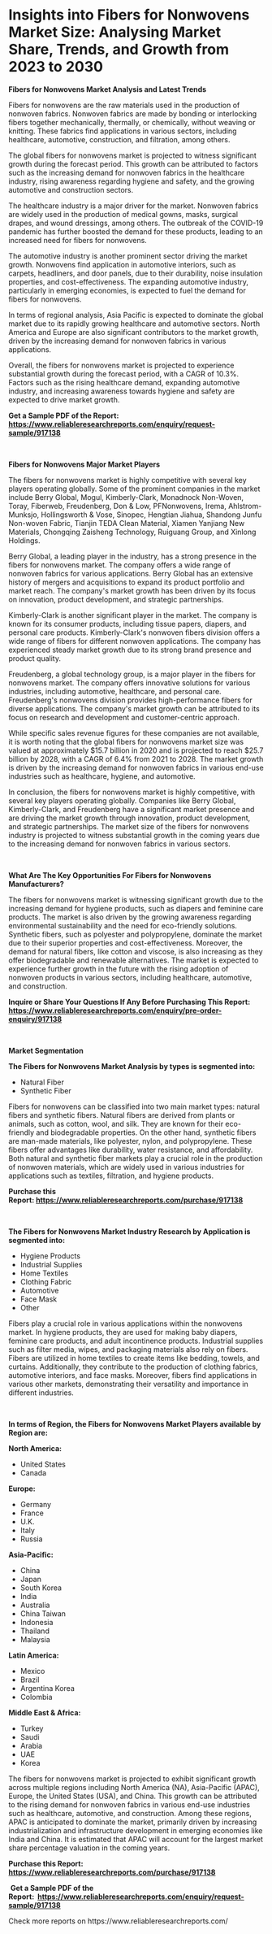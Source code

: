 <p><h1>Insights into Fibers for Nonwovens Market Size: Analysing Market Share, Trends, and Growth from 2023 to 2030</h1></p><p><strong>Fibers for Nonwovens Market Analysis and Latest Trends</strong></p>
<p><p>Fibers for nonwovens are the raw materials used in the production of nonwoven fabrics. Nonwoven fabrics are made by bonding or interlocking fibers together mechanically, thermally, or chemically, without weaving or knitting. These fabrics find applications in various sectors, including healthcare, automotive, construction, and filtration, among others.</p><p>The global fibers for nonwovens market is projected to witness significant growth during the forecast period. This growth can be attributed to factors such as the increasing demand for nonwoven fabrics in the healthcare industry, rising awareness regarding hygiene and safety, and the growing automotive and construction sectors.</p><p>The healthcare industry is a major driver for the market. Nonwoven fabrics are widely used in the production of medical gowns, masks, surgical drapes, and wound dressings, among others. The outbreak of the COVID-19 pandemic has further boosted the demand for these products, leading to an increased need for fibers for nonwovens.</p><p>The automotive industry is another prominent sector driving the market growth. Nonwovens find application in automotive interiors, such as carpets, headliners, and door panels, due to their durability, noise insulation properties, and cost-effectiveness. The expanding automotive industry, particularly in emerging economies, is expected to fuel the demand for fibers for nonwovens.</p><p>In terms of regional analysis, Asia Pacific is expected to dominate the global market due to its rapidly growing healthcare and automotive sectors. North America and Europe are also significant contributors to the market growth, driven by the increasing demand for nonwoven fabrics in various applications.</p><p>Overall, the fibers for nonwovens market is projected to experience substantial growth during the forecast period, with a CAGR of 10.3%. Factors such as the rising healthcare demand, expanding automotive industry, and increasing awareness towards hygiene and safety are expected to drive market growth.</p></p>
<p><strong>Get a Sample PDF of the Report:&nbsp; <a href="https://www.reliableresearchreports.com/enquiry/request-sample/917138">https://www.reliableresearchreports.com/enquiry/request-sample/917138</a></strong></p>
<p>&nbsp;</p>
<p><strong>Fibers for Nonwovens Major Market Players</strong></p>
<p><p>The fibers for nonwovens market is highly competitive with several key players operating globally. Some of the prominent companies in the market include Berry Global, Mogul, Kimberly-Clark, Monadnock Non-Woven, Toray, Fiberweb, Freudenberg, Don & Low, PFNonwovens, Irema, Ahlstrom-Munksjo, Hollingsworth & Vose, Sinopec, Hengtian Jiahua, Shandong Junfu Non-woven Fabric, Tianjin TEDA Clean Material, Xiamen Yanjiang New Materials, Chongqing Zaisheng Technology, Ruiguang Group, and Xinlong Holdings.</p><p>Berry Global, a leading player in the industry, has a strong presence in the fibers for nonwovens market. The company offers a wide range of nonwoven fabrics for various applications. Berry Global has an extensive history of mergers and acquisitions to expand its product portfolio and market reach. The company's market growth has been driven by its focus on innovation, product development, and strategic partnerships.</p><p>Kimberly-Clark is another significant player in the market. The company is known for its consumer products, including tissue papers, diapers, and personal care products. Kimberly-Clark's nonwoven fibers division offers a wide range of fibers for different nonwoven applications. The company has experienced steady market growth due to its strong brand presence and product quality.</p><p>Freudenberg, a global technology group, is a major player in the fibers for nonwovens market. The company offers innovative solutions for various industries, including automotive, healthcare, and personal care. Freudenberg's nonwovens division provides high-performance fibers for diverse applications. The company's market growth can be attributed to its focus on research and development and customer-centric approach.</p><p>While specific sales revenue figures for these companies are not available, it is worth noting that the global fibers for nonwovens market size was valued at approximately $15.7 billion in 2020 and is projected to reach $25.7 billion by 2028, with a CAGR of 6.4% from 2021 to 2028. The market growth is driven by the increasing demand for nonwoven fabrics in various end-use industries such as healthcare, hygiene, and automotive.</p><p>In conclusion, the fibers for nonwovens market is highly competitive, with several key players operating globally. Companies like Berry Global, Kimberly-Clark, and Freudenberg have a significant market presence and are driving the market growth through innovation, product development, and strategic partnerships. The market size of the fibers for nonwovens industry is projected to witness substantial growth in the coming years due to the increasing demand for nonwoven fabrics in various sectors.</p></p>
<p>&nbsp;</p>
<p><strong>What Are The Key Opportunities For Fibers for Nonwovens Manufacturers?</strong></p>
<p><p>The fibers for nonwovens market is witnessing significant growth due to the increasing demand for hygiene products, such as diapers and feminine care products. The market is also driven by the growing awareness regarding environmental sustainability and the need for eco-friendly solutions. Synthetic fibers, such as polyester and polypropylene, dominate the market due to their superior properties and cost-effectiveness. Moreover, the demand for natural fibers, like cotton and viscose, is also increasing as they offer biodegradable and renewable alternatives. The market is expected to experience further growth in the future with the rising adoption of nonwoven products in various sectors, including healthcare, automotive, and construction.</p></p>
<p><strong>Inquire or Share Your Questions If Any Before Purchasing This Report: <a href="https://www.reliableresearchreports.com/enquiry/pre-order-enquiry/917138">https://www.reliableresearchreports.com/enquiry/pre-order-enquiry/917138</a></strong></p>
<p>&nbsp;</p>
<p><strong>Market Segmentation</strong></p>
<p><strong>The Fibers for Nonwovens Market Analysis by types is segmented into:</strong></p>
<p><ul><li>Natural Fiber</li><li>Synthetic Fiber</li></ul></p>
<p><p>Fibers for nonwovens can be classified into two main market types: natural fibers and synthetic fibers. Natural fibers are derived from plants or animals, such as cotton, wool, and silk. They are known for their eco-friendly and biodegradable properties. On the other hand, synthetic fibers are man-made materials, like polyester, nylon, and polypropylene. These fibers offer advantages like durability, water resistance, and affordability. Both natural and synthetic fiber markets play a crucial role in the production of nonwoven materials, which are widely used in various industries for applications such as textiles, filtration, and hygiene products.</p></p>
<p><strong>Purchase this Report:&nbsp;<a href="https://www.reliableresearchreports.com/purchase/917138">https://www.reliableresearchreports.com/purchase/917138</a></strong></p>
<p>&nbsp;</p>
<p><strong>The Fibers for Nonwovens Market Industry Research by Application is segmented into:</strong></p>
<p><ul><li>Hygiene Products</li><li>Industrial Supplies</li><li>Home Textiles</li><li>Clothing Fabric</li><li>Automotive</li><li>Face Mask</li><li>Other</li></ul></p>
<p><p>Fibers play a crucial role in various applications within the nonwovens market. In hygiene products, they are used for making baby diapers, feminine care products, and adult incontinence products. Industrial supplies such as filter media, wipes, and packaging materials also rely on fibers. Fibers are utilized in home textiles to create items like bedding, towels, and curtains. Additionally, they contribute to the production of clothing fabrics, automotive interiors, and face masks. Moreover, fibers find applications in various other markets, demonstrating their versatility and importance in different industries.</p></p>
<p>&nbsp;</p>
<p><strong>In terms of Region, the Fibers for Nonwovens Market Players available by Region are:</strong></p>
<p>
    <p> <strong> North America: </strong>
        <ul>
            <li>United States</li>
            <li>Canada</li>
        </ul>
        </p> 
    <p> <strong> Europe: </strong>
        <ul>
            <li>Germany</li>
            <li>France</li>
            <li>U.K.</li>
            <li>Italy</li>
            <li>Russia</li>
        </ul>
        </p> 
    <p> <strong> Asia-Pacific: </strong>
        <ul>
            <li>China</li>
            <li>Japan</li>
            <li>South Korea</li>
            <li>India</li>
            <li>Australia</li>
            <li>China Taiwan</li>
            <li>Indonesia</li>
            <li>Thailand</li>
            <li>Malaysia</li>
        </ul>
        </p> 
    <p> <strong> Latin America: </strong>
        <ul>
            <li>Mexico</li>
            <li>Brazil</li>
            <li>Argentina Korea</li>
            <li>Colombia</li>
        </ul>
        </p> 
    <p> <strong> Middle East & Africa: </strong>
        <ul>
            <li>Turkey</li>
            <li>Saudi</li>
            <li>Arabia</li>
            <li>UAE</li>
            <li>Korea</li>
        </ul>
    </p>
    </p>
<p><p>The fibers for nonwovens market is projected to exhibit significant growth across multiple regions including North America (NA), Asia-Pacific (APAC), Europe, the United States (USA), and China. This growth can be attributed to the rising demand for nonwoven fabrics in various end-use industries such as healthcare, automotive, and construction. Among these regions, APAC is anticipated to dominate the market, primarily driven by increasing industrialization and infrastructure development in emerging economies like India and China. It is estimated that APAC will account for the largest market share percentage valuation in the coming years.</p></p>
<p><strong>Purchase this Report: <a href="https://www.reliableresearchreports.com/purchase/917138">https://www.reliableresearchreports.com/purchase/917138</a></strong></p>
<p>&nbsp;<strong>Get a Sample PDF of the Report:&nbsp;&nbsp;<a href="https://www.reliableresearchreports.com/enquiry/request-sample/917138">https://www.reliableresearchreports.com/enquiry/request-sample/917138</a></strong></p>
<p><strong></strong></p>
<p>Check more reports on https://www.reliableresearchreports.com/</p>